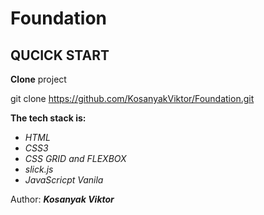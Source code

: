 Foundation
================================================================================

QUCICK START 
--------------------------------------------------------------------------------
**Clone** project 

git clone https://github.com/KosanyakViktor/Foundation.git

**The tech stack is:**
* *HTML*
* *CSS3*
* *CSS GRID and FLEXBOX*
* *slick.js*
* *JavaScricpt Vanila* 

Author: ***Kosanyak Viktor***